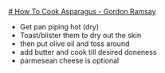 [# How To Cook Asparagus - Gordon Ramsay](https://www.youtube.com/watch?v=qtkm2NsiUvc&ab_channel=GordonRamsayHell%27sKitchen)

- Get pan piping hot (dry)
- Toast/blister them to dry out the skin
- then put olive oil and toss around 
- add butter and cook till desired doneness
- parmesean cheese is optional